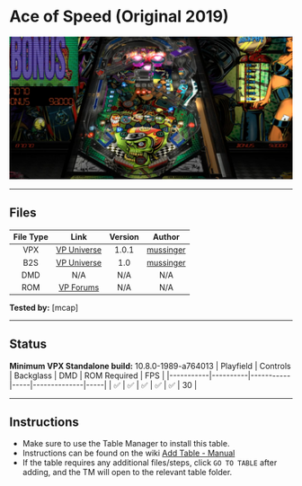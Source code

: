 # Ace of Speed (Original 2019)

![Table Preview](../../images/vpx-aceofspeed-preview.png)

---

## Files
| File Type | Link | Version | Author |
|:---------:|:----:|:-------:|:------:|
| VPX | [VP Universe](https://vpuniverse.com/files/file/6253-ace-of-speed/) | 1.0.1 | [mussinger](https://vpuniverse.com/profile/25802-mussinger/) |
| B2S | [VP Universe](https://vpuniverse.com/files/file/6246-ace-of-speed-b2s/) | 1.0 | [mussinger](https://vpuniverse.com/profile/25802-mussinger/) |
| DMD | N/A | N/A | N/A |
| ROM | [VP Forums](https://www.vpforums.org/index.php?app=downloads&showfile=933) | N/A | N/A |

**Tested by:** [mcap]

---

## Status 
**Minimum VPX Standalone build:** 10.8.0-1989-a764013
| Playfield | Controls | Backglass | DMD | ROM Required | FPS | 
|-----------|----------|-----------|-----|--------------|-----|
| :white_check_mark: | :white_check_mark: | :white_check_mark: | :white_check_mark: | :white_check_mark: | 30 |

---

## Instructions

- Make sure to use the Table Manager to install this table.
- Instructions can be found on the wiki [Add Table - Manual](https://github.com/LegendsUnchained/vpx-standalone-alp4k/wiki/%5B04%5D-%F0%9F%A7%A1-TM-%E2%80%90-Other-Features#add-table---manual)
- If the table requires any additional files/steps, click `GO TO TABLE` after adding, and the TM will open to the relevant table folder.

